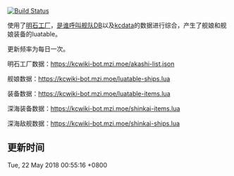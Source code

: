 [![Build Status](https://travis-ci.org/MZIchenjl/kcwiki_bot.svg?branch=luaTable)](https://travis-ci.org/MZIchenjl/kcwiki_bot)

使用了[明石工厂](http://akashi-list.me)，[是谁呼叫舰队DB](https://github.com/TeamFleet/WhoCallsTheFleet-DB)以及[kcdata](https://github.com/kcwikizh/kcdata)的数据进行综合，产生了舰娘和舰娘装备的luatable。

更新频率为每日一次。

明石工厂数据：<https://kcwiki-bot.mzi.moe/akashi-list.json>

舰娘数据：<https://kcwiki-bot.mzi.moe/luatable-ships.lua>

装备数据：<https://kcwiki-bot.mzi.moe/luatable-items.lua>

深海装备数据：<https://kcwiki-bot.mzi.moe/shinkai-items.lua>

深海敌舰数据：<https://kcwiki-bot.mzi.moe/shinkai-ships.lua>

## 更新时间

Tue, 22 May 2018 00:55:16 +0800

